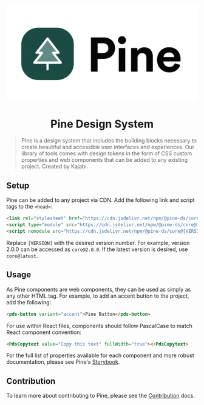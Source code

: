 <picture>
  <source media="(prefers-color-scheme: dark)" srcset="./docs/assets/pine-logo-dark.png">
  <source media="(prefers-color-scheme: light)" srcset="./docs/assets/pine-logo.png">
  <img alt="Pine: Web Component Design System" src="./docs/assets/pine-logo.png">
</picture>

<h1 align="center">Pine Design System</h1>

> Pine is a design system that includes the building blocks necessary to create beautiful and accessible user interfaces and experiences. Our library of tools comes with design tokens in the form of CSS custom properties and web components that can be added to any existing project. Created by Kajabi.

## Setup

Pine can be added to any project via CDN. Add the following link and script tags to the `<head>`:

```html
<link rel="stylesheet" href="https://cdn.jsdelivr.net/npm/@pine-ds/core@[VERSION]/dist/pine-core/pine-core.css" />
<script type="module" src="https://cdn.jsdelivr.net/npm/@pine-ds/core@[VERSION]/dist/pine-core/pine-core.esm.js"></script>
<script nomodule src="https://cdn.jsdelivr.net/npm/@pine-ds/core@[VERSION]/dist/pine-core/index.esm.js"></script>
```

Replace `[VERSION]` with the desired version number. For example, version 2.0.0 can be accessed as `core@2.0.0`. If the latest version is desired, use `core@latest`.

## Usage

As Pine components are web components, they can be used as simply as any other HTML tag. For example, to add an accent button to the project, add the following:

```html
<pds-button variant="accent">Pine Button</pds-button>
```

For use within React files, components should follow PascalCase to match React component convention:

```html
<PdsCopytext value="Copy this text" fullWidth="true"></PdsCopytext>
```

For the full list of properties available for each component and more robust documentation, please see Pine's [Storybook](https://pine-design-system.netlify.app/).

## Contribution

To learn more about contributing to Pine, please see the [Contribution](./CONTRIBUTING.md) docs.
